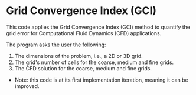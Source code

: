 # Grid Convergence Index (GCI)

This code applies the Grid Convergence Index (GCI) method to quantify the grid error for Computational Fluid Dynamics (CFD) applications.

The program asks the user the following:

1. The dimensions of the problem, i.e., a 2D or 3D grid.
2. The grid's number of cells for the coarse, medium and fine grids.
3. The CFD solution for the coarse, medium and fine grids.

* Note: this code is at its first implementation iteration, meaning it can be improved.
